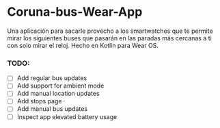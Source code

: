 # Coruna-bus-Wear-App
Una aplicación para sacarle provecho a los smartwatches que te permite mirar los siguientes buses que pasarán en las paradas más cercanas a ti con solo mirar el reloj. Hecho en Kotlin para Wear OS.

### TODO:
- [ ] Add regular bus updates
- [ ] Add support for ambient mode
- [ ] Add manual location updates
- [ ] Add stops page
- [ ] Add manual bus updates
- [ ] Inspect app elevated battery usage
